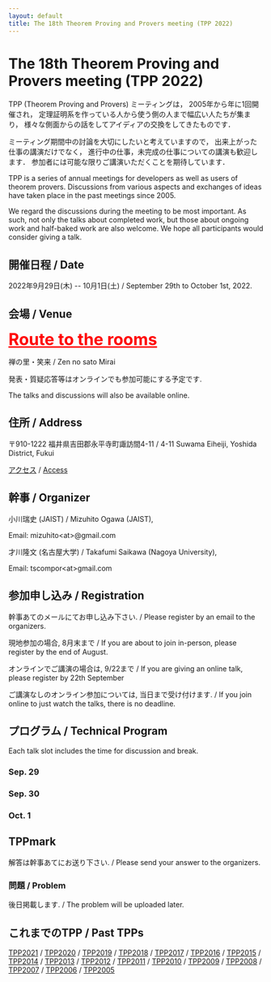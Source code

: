 ```yaml
---
layout: default
title: The 18th Theorem Proving and Provers meeting (TPP 2022)
---
```


# The 18th Theorem Proving and Provers meeting (TPP 2022)

TPP (Theorem Proving and Provers) ミーティングは，
2005年から年に1回開催され，
定理証明系を作っている人から使う側の人まで幅広い人たちが集まり，
様々な側面からの話をしてアイディアの交換をしてきたものです．

ミーティング期間中の討論を大切にしたいと考えていますので，
出来上がった仕事の講演だけでなく，
進行中の仕事，未完成の仕事についての講演も歓迎します．
参加者には可能な限りご講演いただくことを期待しています．

TPP is a series of annual meetings for developers
as well as users of theorem provers.
Discussions from various aspects and exchanges
of ideas have taken place in the past meetings since 2005.

We regard the discussions during the meeting to be most important.
As such, not only the talks about completed work, but those about ongoing 
work and half-baked work are also welcome.
We hope all participants would consider giving a talk.


## 開催日程 / Date
2022年9月29日(木) -- 10月1日(土) / September 29th to October 1st, 2022.

## 会場 / Venue

**<a style="font-size: 32px; color:red" href="map/map.html">Route to the rooms</a>**

禅の里・笑来 / Zen no sato Mirai

発表・質疑応答等はオンラインでも参加可能にする予定です.

The talks and discussions will also be available online.

## 住所 / Address

〒910-1222 福井県吉田郡永平寺町諏訪間4-11 / 4-11 Suwama Eiheiji, Yoshida District, Fukui

[アクセス](https://e-machidukuri.co.jp/mirai/map/) / [Access](https://e-machidukuri.co.jp/mirai/map/)

<!--
## 懇親会 / Dinner Party
-->

## 幹事 / Organizer

小川瑞史 (JAIST) /
Mizuhito Ogawa (JAIST),

Email: mizuhito&lt;at&gt;@gmail.com

才川隆文 (名古屋大学) /
Takafumi Saikawa (Nagoya University), 

Email: tscompor&lt;at&gt;gmail.com

## 参加申し込み / Registration
<!---
~~9/22(木)までに / Please register by 22th September from~~<br/>
(ご講演なしの)参加登録は当日まで受け付けています / You can still register for the participation (without a talk) from
-->

幹事あてのメールにてお申し込み下さい. / Please register by an email to the organizers.

現地参加の場合, 8月末まで / If you are about to join in-person, please register by the end of August.

オンラインでご講演の場合は, 9/22まで / If you are giving an online talk, please register by 22th September<br/>

ご講演なしのオンライン参加については, 当日まで受け付けます. / If you join online to just watch the talks, there is no deadline.

## プログラム / Technical Program

Each talk slot includes the time for discussion and break.

### Sep. 29

### Sep. 30

### Oct. 1


<!---
* <time (??:??)> **<title of the talk>** (<duration (?? min)>)([slides](<filename>))([preprint](<filename>))<br/>
   <name> @ <affiliation><br/>
   <abstsract>

* Break (20min)

* <time> **Dinner Party**
-->


## TPPmark

<!---
### 解答 / Solutions
- <author> [<software>](<url>
-->

解答は幹事あてにお送り下さい. / Please send your answer to the organizers.

### 問題 / Problem

後日掲載します. / The problem will be uploaded later.


## これまでのTPP / Past TPPs
[TPP2021](https://t6s.github.io/tpp2021/) /
[TPP2020](https://aabaa.github.io/tpp2020/) /
[TPP2019](https://akihisayamada.github.io/tpp2019/) /
[TPP2018](https://ksk.github.io/tpp2018/) /
[TPP2017](https://aigarashi.github.io/TPP2017/) /
[TPP2016](http://pllab.is.ocha.ac.jp/~asai/tpp2016/) /
[TPP2015](https://sites.google.com/a/progsci.info.kanagawa-u.ac.jp/tpp2015/) /
[TPP2014](https://imi.kyushu-u.ac.jp/lasm/tpp2014/) /
[TPP2013](https://www.cs.shinshu-u.ac.jp/~okazaki/TPP2013/index.html) /
[TPP2012](https://www.math.s.chiba-u.ac.jp/tpp2012/) /
[TPP2011](https://staff.aist.go.jp/reynald.affeldt/tpp2011/) /
[TPP2010](https://www.math.nagoya-u.ac.jp/~garrigue/tpp10/) /
[TPP2009](https://ist.ksc.kwansei.ac.jp/~ktaka/TPP09/TPP09.html) /
[TPP2008](http://www.score.cs.tsukuba.ac.jp/~minamide/tpp/) /
[TPP2007](http://www.score.cs.tsukuba.ac.jp/~minamide/tpp/tpp07/index.html) /
[TPP2006](https://www.jaist.ac.jp/joint-workshop/TPSmeeting/2006_11/program.html) /
[TPP2005](https://www.jaist.ac.jp/joint-workshop/TPSmeeting/2005_11/program.html)
